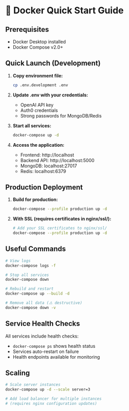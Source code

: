 # 🐳 Docker Quick Start Guide

## Prerequisites
- Docker Desktop installed
- Docker Compose v2.0+

## Quick Launch (Development)

1. **Copy environment file:**
   ```bash
   cp .env.development .env
   ```

2. **Update .env with your credentials:**
   - OpenAI API key
   - Auth0 credentials
   - Strong passwords for MongoDB/Redis

3. **Start all services:**
   ```bash
   docker-compose up -d
   ```

4. **Access the application:**
   - Frontend: http://localhost
   - Backend API: http://localhost:5000
   - MongoDB: localhost:27017
   - Redis: localhost:6379

## Production Deployment

1. **Build for production:**
   ```bash
   docker-compose --profile production up -d
   ```

2. **With SSL (requires certificates in nginx/ssl/):**
   ```bash
   # Add your SSL certificates to nginx/ssl/
   docker-compose --profile production up -d
   ```

## Useful Commands

```bash
# View logs
docker-compose logs -f

# Stop all services
docker-compose down

# Rebuild and restart
docker-compose up --build -d

# Remove all data (⚠️ destructive)
docker-compose down -v
```

## Service Health Checks

All services include health checks:
- `docker-compose ps` shows health status
- Services auto-restart on failure
- Health endpoints available for monitoring

## Scaling

```bash
# Scale server instances
docker-compose up -d --scale server=3

# Add load balancer for multiple instances
# (requires nginx configuration updates)
```
